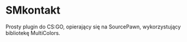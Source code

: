 # SMkontakt
Prosty plugin do CS:GO, opierający się na SourcePawn, wykorzystujący bibliotekę MultiColors.

